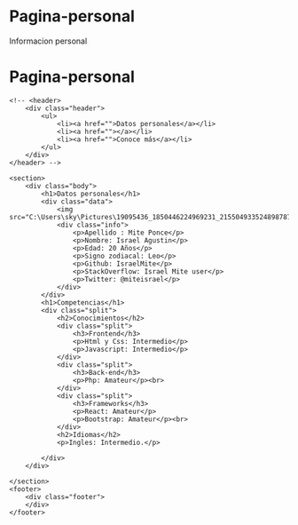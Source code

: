 # Pagina-personal
Informacion personal
# Pagina-personal
<html lang="en">
<head>
    <meta charset="UTF-8">
    <meta name="viewport" content="width=device-width, initial-scale=1.0">
    <meta http-equiv="X-UA-Compatible" content="ie=edge">
    <link rel="stylesheet" href="./styles/main.css">
    <title>Pagina personal</title>
</head>
<body>

    <!-- <header>
        <div class="header">
            <ul>
                <li><a href="">Datos personales</a></li>  
                <li><a href=""></a></li>	 
                <li><a href="">Conoce más</a></li>	
            </ul>
        </div>
    </header> -->

    <section>
        <div class="body">
            <h1>Datos personales</h1>   	
            <div class="data">
                <img src="C:\Users\sky\Pictures\19095436_1850446224969231_2155049335248987878_o.jpg">    
                <div class="info">
                    <p>Apellido : Mite Ponce</p>   
                    <p>Nombre: Israel Agustin</p> 		
                    <p>Edad: 20 Años</p>		
                    <p>Signo zodiacal: Leo</p>   
                    <p>Github: IsraelMite</p>   	
                    <p>StackOverflow: Israel Mite user</p> 	
                    <p>Twitter: @miteisrael</p>  		
                </div>
            </div>
            <h1>Competencias</h1> 			
            <div class="split">
                <h2>Conocimientos</h2>			
                <div class="split">
                    <h3>Frontend</h3>							
                    <p>Html y Css: Intermedio</p>	
                    <p>Javascript: Intermedio</p>	
                </div>			
                <div class="split">
                    <h3>Back-end</h3>				
                    <p>Php: Amateur</p><br>			
                </div>
                <div class="split">
                    <h3>Frameworks</h3>
                    <p>React: Amateur</p>
                    <p>Bootstrap: Amateur</p><br>
                </div>
                <h2>Idiomas</h2>
                <p>Ingles: Intermedio.</p>
                
            </div>
        </div>

    </section>
    <footer>
        <div class="footer">     
        </div>
    </footer>

</body>
</html>
